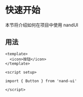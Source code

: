 # 快速开始

本节将介绍如何在项目中使用 nandUI

## 用法

```
<template>
  <icon>按钮</icon>
</template>

<script setup>

import { Button } from 'nand-ui'

</script>
```